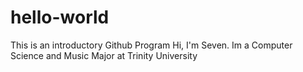 # hello-world
This is an introductory Github Program
Hi, I'm Seven. Im a Computer Science and Music Major at Trinity University
